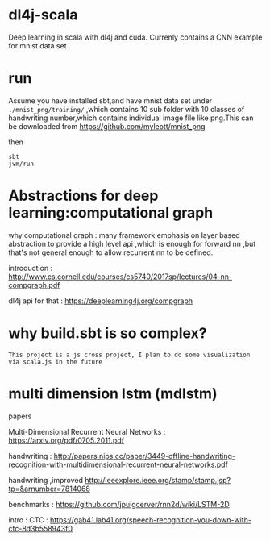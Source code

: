 # dl4j-scala
Deep learning in scala with dl4j and cuda. Currenly contains a CNN example for mnist data set

# run
Assume you have installed sbt,and have mnist data set under `./mnist_png/training/` ,which contains 10 sub folder with 10 classes of handwriting number,which contains individual image file like png.This can be downloaded from https://github.com/myleott/mnist_png

then

    sbt 
    jvm/run
# Abstractions for deep learning:computational graph
why computational graph : many framework emphasis on layer based abstraction to provide a high level api ,which is enough for forward nn ,but that's not general enough to allow recurrent nn to be defined.

introduction : http://www.cs.cornell.edu/courses/cs5740/2017sp/lectures/04-nn-compgraph.pdf

dl4j api for that : https://deeplearning4j.org/compgraph
    
# why build.sbt is so complex?
    This project is a js cross project, I plan to do some visualization via scala.js in the future

# multi dimension lstm (mdlstm)

papers

Multi-Dimensional Recurrent Neural Networks : https://arxiv.org/pdf/0705.2011.pdf

handwriting : http://papers.nips.cc/paper/3449-offline-handwriting-recognition-with-multidimensional-recurrent-neural-networks.pdf

handwriting ,improved http://ieeexplore.ieee.org/stamp/stamp.jsp?tp=&arnumber=7814068

benchmarks : https://github.com/jpuigcerver/rnn2d/wiki/LSTM-2D

intro : 
CTC : https://gab41.lab41.org/speech-recognition-you-down-with-ctc-8d3b558943f0
